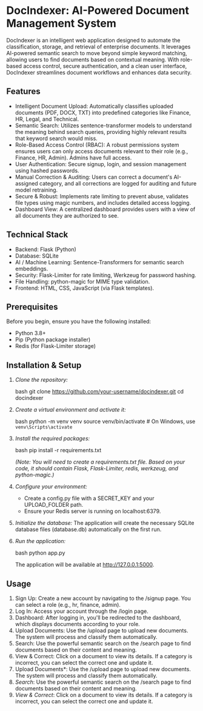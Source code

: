 
# DocIndexer: AI-Powered Document Management System
DocIndexer is an intelligent web application designed to automate the classification, storage, and retrieval of enterprise documents. It leverages AI-powered semantic search to move beyond simple keyword matching, allowing users to find documents based on contextual meaning. With role-based access control, secure authentication, and a clean user interface, DocIndexer streamlines document workflows and enhances data security.

## Features

  * Intelligent Document Upload: Automatically classifies uploaded documents (PDF, DOCX, TXT) into predefined categories like Finance, HR, Legal, and Technical.
  * Semantic Search: Utilizes sentence-transformer models to understand the meaning behind search queries, providing highly relevant results that keyword search would miss.
  * Role-Based Access Control (RBAC): A robust permissions system ensures users can only access documents relevant to their role (e.g., Finance, HR, Admin). Admins have full access.
  * User Authentication: Secure signup, login, and session management using hashed passwords.
  * Manual Correction & Auditing: Users can correct a document's AI-assigned category, and all corrections are logged for auditing and future model retraining.
  * Secure & Robust: Implements rate limiting to prevent abuse, validates file types using magic numbers, and includes detailed access logging.
  * Dashboard View: A centralized dashboard provides users with a view of all documents they are authorized to see.


## Technical Stack

  * Backend: Flask (Python)
  * Database: SQLite
  * AI / Machine Learning: Sentence-Transformers for semantic search embeddings.
  * Security: Flask-Limiter for rate limiting, Werkzeug for password hashing.
  * File Handling: python-magic for MIME type validation.
  * Frontend: HTML, CSS, JavaScript (via Flask templates).


## Prerequisites

Before you begin, ensure you have the following installed:

  * Python 3.8+
  * Pip (Python package installer)
  * Redis (for Flask-Limiter storage)

## Installation & Setup

1.  *Clone the repository:*

    bash
    git clone https://github.com/your-username/docindexer.git
    cd docindexer
    

2.  *Create a virtual environment and activate it:*

    bash
    python -m venv venv
    source venv/bin/activate  # On Windows, use `venv\Scripts\activate`
    

3.  *Install the required packages:*

    bash
    pip install -r requirements.txt
    

    *(Note: You will need to create a requirements.txt file. Based on your code, it should contain Flask, Flask-Limiter, redis, werkzeug, and python-magic.)*

4.  *Configure your environment:*

      * Create a config.py file with a SECRET_KEY and your UPLOAD_FOLDER path.
      * Ensure your Redis server is running on localhost:6379.

5.  *Initialize the database:*
    The application will create the necessary SQLite database files (database.db) automatically on the first run.

6.  *Run the application:*

    bash
    python app.py
    

    The application will be available at http://127.0.0.1:5000.


## Usage

1.  Sign Up: Create a new account by navigating to the /signup page. You can select a role (e.g., hr, finance, admin).
2.  Log In: Access your account through the /login page.
3.  Dashboard: After logging in, you'll be redirected to the dashboard, which displays documents according to your role.
4.  Upload Documents: Use the /upload page to upload new documents. The system will process and classify them automatically.
5.  Search: Use the powerful semantic search on the /search page to find documents based on their content and meaning.
6.  View & Correct: Click on a document to view its details. If a category is incorrect, you can select the correct one and update it.
4.  Upload Documents*: Use the /upload page to upload new documents. The system will process and classify them automatically.
5.  *Search*: Use the powerful semantic search on the /search page to find documents based on their content and meaning.
6.  *View & Correct*: Click on a document to view its details. If a category is incorrect, you can select the correct one and update it.
